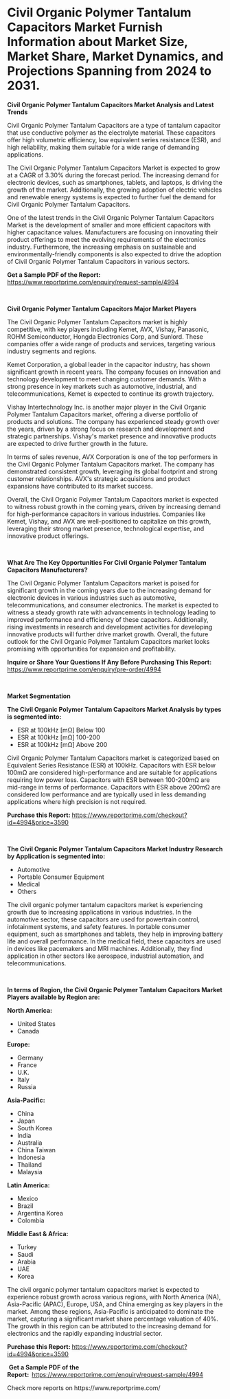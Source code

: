 <p><h1>Civil Organic Polymer Tantalum Capacitors Market Furnish Information about Market Size, Market Share, Market Dynamics, and Projections Spanning from 2024 to 2031.</h1></p><p><strong>Civil Organic Polymer Tantalum Capacitors Market Analysis and Latest Trends</strong></p>
<p><p>Civil Organic Polymer Tantalum Capacitors are a type of tantalum capacitor that use conductive polymer as the electrolyte material. These capacitors offer high volumetric efficiency, low equivalent series resistance (ESR), and high reliability, making them suitable for a wide range of demanding applications.</p><p>The Civil Organic Polymer Tantalum Capacitors Market is expected to grow at a CAGR of 3.30% during the forecast period. The increasing demand for electronic devices, such as smartphones, tablets, and laptops, is driving the growth of the market. Additionally, the growing adoption of electric vehicles and renewable energy systems is expected to further fuel the demand for Civil Organic Polymer Tantalum Capacitors.</p><p>One of the latest trends in the Civil Organic Polymer Tantalum Capacitors Market is the development of smaller and more efficient capacitors with higher capacitance values. Manufacturers are focusing on innovating their product offerings to meet the evolving requirements of the electronics industry. Furthermore, the increasing emphasis on sustainable and environmentally-friendly components is also expected to drive the adoption of Civil Organic Polymer Tantalum Capacitors in various sectors.</p></p>
<p><strong>Get a Sample PDF of the Report:&nbsp;</strong> <a href="https://www.reportprime.com/enquiry/request-sample/4994">https://www.reportprime.com/enquiry/request-sample/4994</a></p>
<p>&nbsp;</p>
<p><strong>Civil Organic Polymer Tantalum Capacitors Major Market Players</strong></p>
<p><p>The Civil Organic Polymer Tantalum Capacitors market is highly competitive, with key players including Kemet, AVX, Vishay, Panasonic, ROHM Semiconductor, Hongda Electronics Corp, and Sunlord. These companies offer a wide range of products and services, targeting various industry segments and regions.</p><p>Kemet Corporation, a global leader in the capacitor industry, has shown significant growth in recent years. The company focuses on innovation and technology development to meet changing customer demands. With a strong presence in key markets such as automotive, industrial, and telecommunications, Kemet is expected to continue its growth trajectory.</p><p>Vishay Intertechnology Inc. is another major player in the Civil Organic Polymer Tantalum Capacitors market, offering a diverse portfolio of products and solutions. The company has experienced steady growth over the years, driven by a strong focus on research and development and strategic partnerships. Vishay's market presence and innovative products are expected to drive further growth in the future.</p><p>In terms of sales revenue, AVX Corporation is one of the top performers in the Civil Organic Polymer Tantalum Capacitors market. The company has demonstrated consistent growth, leveraging its global footprint and strong customer relationships. AVX's strategic acquisitions and product expansions have contributed to its market success.</p><p>Overall, the Civil Organic Polymer Tantalum Capacitors market is expected to witness robust growth in the coming years, driven by increasing demand for high-performance capacitors in various industries. Companies like Kemet, Vishay, and AVX are well-positioned to capitalize on this growth, leveraging their strong market presence, technological expertise, and innovative product offerings.</p></p>
<p>&nbsp;</p>
<p><strong>What Are The Key Opportunities For Civil Organic Polymer Tantalum Capacitors Manufacturers?</strong></p>
<p><p>The Civil Organic Polymer Tantalum Capacitors market is poised for significant growth in the coming years due to the increasing demand for electronic devices in various industries such as automotive, telecommunications, and consumer electronics. The market is expected to witness a steady growth rate with advancements in technology leading to improved performance and efficiency of these capacitors. Additionally, rising investments in research and development activities for developing innovative products will further drive market growth. Overall, the future outlook for the Civil Organic Polymer Tantalum Capacitors market looks promising with opportunities for expansion and profitability.</p></p>
<p><strong>Inquire or Share Your Questions If Any Before Purchasing This Report:</strong> <a href="https://www.reportprime.com/enquiry/pre-order/4994">https://www.reportprime.com/enquiry/pre-order/4994</a></p>
<p>&nbsp;</p>
<p><strong>Market Segmentation</strong></p>
<p><strong>The Civil Organic Polymer Tantalum Capacitors Market Analysis by types is segmented into:</strong></p>
<p><ul><li>ESR at 100kHz [mΩ] Below 100</li><li>ESR at 100kHz [mΩ] 100-200</li><li>ESR at 100kHz [mΩ] Above 200</li></ul></p>
<p><p>Civil Organic Polymer Tantalum Capacitors market is categorized based on Equivalent Series Resistance (ESR) at 100kHz. Capacitors with ESR below 100mΩ are considered high-performance and are suitable for applications requiring low power loss. Capacitors with ESR between 100-200mΩ are mid-range in terms of performance. Capacitors with ESR above 200mΩ are considered low performance and are typically used in less demanding applications where high precision is not required.</p></p>
<p><strong>Purchase this Report:&nbsp;</strong><a href="https://www.reportprime.com/checkout?id=4994&price=3590">https://www.reportprime.com/checkout?id=4994&price=3590</a></p>
<p>&nbsp;</p>
<p><strong>The Civil Organic Polymer Tantalum Capacitors Market Industry Research by Application is segmented into:</strong></p>
<p><ul><li>Automotive</li><li>Portable Consumer Equipment</li><li>Medical</li><li>Others</li></ul></p>
<p><p>The civil organic polymer tantalum capacitors market is experiencing growth due to increasing applications in various industries. In the automotive sector, these capacitors are used for powertrain control, infotainment systems, and safety features. In portable consumer equipment, such as smartphones and tablets, they help in improving battery life and overall performance. In the medical field, these capacitors are used in devices like pacemakers and MRI machines. Additionally, they find application in other sectors like aerospace, industrial automation, and telecommunications.</p></p>
<p>&nbsp;</p>
<p><strong>In terms of Region, the Civil Organic Polymer Tantalum Capacitors Market Players available by Region are:</strong></p>
<p>
    <p> <strong> North America: </strong>
        <ul>
            <li>United States</li>
            <li>Canada</li>
        </ul>
        </p> 
    <p> <strong> Europe: </strong>
        <ul>
            <li>Germany</li>
            <li>France</li>
            <li>U.K.</li>
            <li>Italy</li>
            <li>Russia</li>
        </ul>
        </p> 
    <p> <strong> Asia-Pacific: </strong>
        <ul>
            <li>China</li>
            <li>Japan</li>
            <li>South Korea</li>
            <li>India</li>
            <li>Australia</li>
            <li>China Taiwan</li>
            <li>Indonesia</li>
            <li>Thailand</li>
            <li>Malaysia</li>
        </ul>
        </p> 
    <p> <strong> Latin America: </strong>
        <ul>
            <li>Mexico</li>
            <li>Brazil</li>
            <li>Argentina Korea</li>
            <li>Colombia</li>
        </ul>
        </p> 
    <p> <strong> Middle East & Africa: </strong>
        <ul>
            <li>Turkey</li>
            <li>Saudi</li>
            <li>Arabia</li>
            <li>UAE</li>
            <li>Korea</li>
        </ul>
    </p>
    </p>
<p><p>The civil organic polymer tantalum capacitors market is expected to experience robust growth across various regions, with North America (NA), Asia-Pacific (APAC), Europe, USA, and China emerging as key players in the market. Among these regions, Asia-Pacific is anticipated to dominate the market, capturing a significant market share percentage valuation of 40%. The growth in this region can be attributed to the increasing demand for electronics and the rapidly expanding industrial sector.</p></p>
<p><strong>Purchase this Report: </strong><a href="https://www.reportprime.com/checkout?id=4994&price=3590">https://www.reportprime.com/checkout?id=4994&price=3590</a></p>
<p>&nbsp;<strong>Get a Sample PDF of the Report:&nbsp;&nbsp;</strong><a href="https://www.reportprime.com/enquiry/request-sample/4994">https://www.reportprime.com/enquiry/request-sample/4994</a></p>
<p><strong></strong></p>
<p>Check more reports on https://www.reportprime.com/</p>